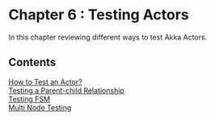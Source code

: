 # Chapter 6 : Testing Actors
In this chapter reviewing different ways to test Akka Actors.
## Contents
[How to Test an Actor?](testing-actors)  
[Testing a Parent-child Relationship](testing-parent-child)  
[Testing FSM](test-fsm)  
[Multi Node Testing](multi-node-testing)